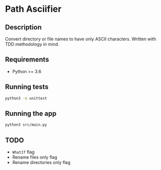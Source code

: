 # Path Asciifier

## Description

Convert directory or file names to have only ASCII characters. Written with TDD methodology in mind.

## Requirements

- Python >= 3.6

## Running tests

```sh
python3 -m unittest
```

## Running the app

```sh
python3 src/main.py
```

## TODO

- `WhatIf` flag
- Rename files only flag
- Rename directories only flag
